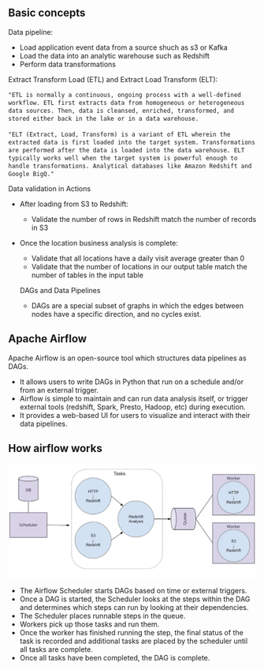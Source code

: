 
## Basic concepts
Data pipeline: 
- Load application event data from a source shuch as s3 or Kafka
- Load the data into an analytic warehouse such as Redshift
- Perform data transformations 


Extract Transform Load (ETL) and Extract Load Transform (ELT):
```
"ETL is normally a continuous, ongoing process with a well-defined workflow. ETL first extracts data from homogeneous or heterogeneous data sources. Then, data is cleansed, enriched, transformed, and stored either back in the lake or in a data warehouse.

"ELT (Extract, Load, Transform) is a variant of ETL wherein the extracted data is first loaded into the target system. Transformations are performed after the data is loaded into the data warehouse. ELT typically works well when the target system is powerful enough to handle transformations. Analytical databases like Amazon Redshift and Google BigQ."
```

Data validation in Actions
- After loading from S3 to Redshift:
  - Validate the number of rows in Redshift match the number of records in S3
- Once the location business analysis is complete:
  - Validate that all locations have a daily visit average greater than 0
  - Validate that the number of locations in our output table match the number of tables in the input table
  
  DAGs and Data Pipelines
  - DAGs are a special subset of graphs in which the edges between nodes have a specific direction, and no cycles exist.
  
## Apache Airflow
Apache Airflow is an open-source tool which structures data pipelines as DAGs.
- It allows users to write DAGs in Python that run on a schedule and/or from an external trigger. 
- Airflow is simple to maintain and can run data analysis itself, or trigger external tools (redshift, Spark, Presto, Hadoop, etc) during execution.
- It provides a web-based UI for users to visualize and interact with their data pipelines.

## How airflow works
![image](/imgs/airflow_architecture.png)
- The Airflow Scheduler starts DAGs based on time or external triggers.
- Once a DAG is started, the Scheduler looks at the steps within the DAG and determines which steps can run by looking at their dependencies.
- The Scheduler places runnable steps in the queue.
- Workers pick up those tasks and run them.
- Once the worker has finished running the step, the final status of the task is recorded and additional tasks are placed by the scheduler until all tasks are complete.
- Once all tasks have been completed, the DAG is complete.
